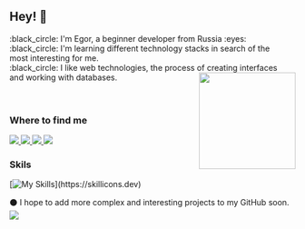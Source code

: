 ## Hey! 👋

<div id="header" align="left"> 
  <a>
    :black_circle: I'm Egor, a beginner developer from Russia :eyes: <br>
    :black_circle: I'm learning different technology stacks in search of the <br> most interesting for me.<br>
    :black_circle: I like web technologies, the process of creating interfaces <br> and working with databases.
  </a>  
  <a href="https://github.com/anuraghazra/github-readme-stats">
    <img height=170 align="right" src="https://github-readme-stats.vercel.app/api?username=PuGaLo2907&show_icons=true&theme=transparent" />
  </a>  
</div>

<br>
<br>

<!--START_SECTION:waka-->
<!--END_SECTION:waka-->

### Where to find me

<div id="badges">
    <a href="https://t.me/n30Nk1nG">
      <img src="https://img.shields.io/badge/telegram-blue?logo=telegram&logoColor=white">
    </a>
    <a href="https://discord.com/users/496273213509074945">
      <img src="https://img.shields.io/badge/discord-00008b?logo=discord&logoColor=white">
    </a>
    <a href="https://steamcommunity.com/id/bigbabyban228/">
      <img src="https://img.shields.io/badge/steam-black?logo=steam&logoColor=white">
    </a>
    <a href="https://m-y.su/PuGaLo2907">
      <img src="https://img.shields.io/badge/social-green?logo=aboutdotme&logoColor=white">
    </a>
</div>
   
### Skils

<div id="stack">

[![My Skills](https://skillicons.dev/icons?i=cs,css,html,dotnet,figma,git,py,wordpress,)](https://skillicons.dev)

</div>

:black_circle: I hope to add more complex and interesting projects to my GitHub soon. <img src="https://camo.githubusercontent.com/20781fb7e6bcac4e827a97e65e8a1cda900a8fd523514b306043d7597e1fcea9/68747470733a2f2f636f756e742e6765746c6f6c692e636f6d2f6765742f4053756e7365744d6b74">
